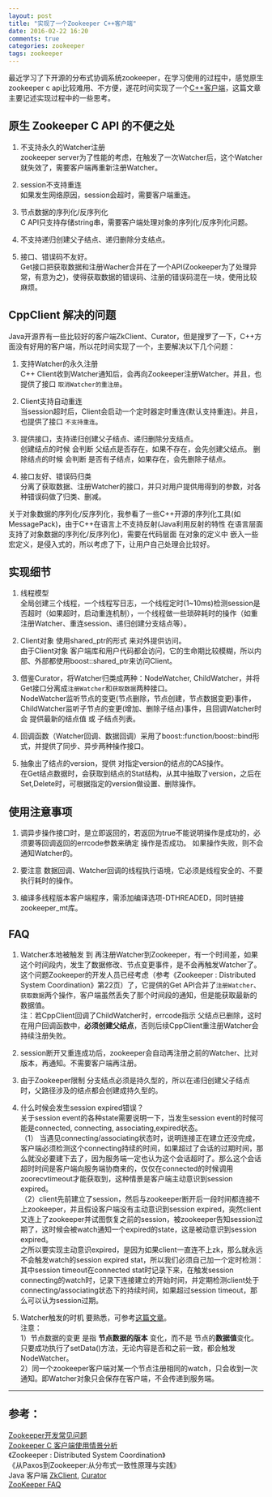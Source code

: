 ```yaml
---
layout: post
title: "实现了一个Zookeeper C++客户端"
date: 2016-02-22 16:20
comments: true
categories: zookeeper
tags: zookeeper
---
```


最近学习了下开源的分布式协调系统zookeeper，在学习使用的过程中，感觉原生zookeeper c api比较难用、不方便，遂花时间实现了一个[C++客户端](https://github.com/baozh/zookeeper_cpp_client)，这篇文章主要记述实现过程中的一些思考。

<!--more-->

## 原生 Zookeeper C API 的不便之处

1. 不支持永久的Watcher注册  
zookeeper server为了性能的考虑，在触发了一次Watcher后，这个Watcher就失效了，需要客户端再重新注册Watcher。

2. session不支持重连  
如果发生网络原因，session会超时，需要客户端重连。

3. 节点数据的序列化/反序列化  
C API只支持存储string串，需要客户端处理对象的序列化/反序列化问题。

4. 不支持递归创建父子结点、递归删除分支结点。  

5. 接口、错误码不友好。  
Get接口把获取数据和注册Wacher合并在了一个API(Zookeeper为了处理异常，有意为之)，使得获取数据的错误码、注册的错误码混在一块，使用比较麻烦。


## CppClient 解决的问题

Java开源界有一些比较好的客户端ZkClient、Curator，但是搜罗了一下，C++方面没有好用的客户端，所以花时间实现了一个，主要解决以下几个问题：

1. 支持Watcher的永久注册  
C++ Client收到Watcher通知后，会再向Zookeeper注册Watcher。并且，也提供了接口 `取消Watcher的重注册`。

2. Client支持自动重连  
当session超时后，Client会启动一个定时器定时重连(默认支持重连)。并且，也提供了接口 `不支持重连`。

3. 提供接口，支持递归创建父子结点、递归删除分支结点。  
创建结点的时候 会判断 父结点是否存在，如果不存在，会先创建父结点。
删除结点的时候 会判断 是否有子结点，如果存在，会先删除子结点。

4. 接口友好、错误码归类  
分离了获取数据、注册Watcher的接口，并只对用户提供用得到的参数，对各种错误码做了归类、删减。

关于对象数据的序列化/反序列化，我参看了一些C++开源的序列化工具(如MessagePack)，由于C++在语言上不支持反射(Java利用反射的特性 在语言层面 支持了对象数据的序列化/反序列化)，需要在代码层面 在对象的定义中 嵌入一些宏定义，是侵入式的，所以考虑了下，让用户自己处理会比较好。


## 实现细节 

1. 线程模型  
全局创建三个线程，一个线程写日志，一个线程定时(1~10ms)检测session是否超时（如果超时，启动重连机制），一个线程做一些琐碎耗时的操作（如重注册Watcher、重连session、递归创建分支结点等）。

2. Client对象 使用shared_ptr的形式 来对外提供访问。  
由于Client对象 客户端库和用户代码都会访问，它的生命期比较模糊，所以内部、外部都使用boost::shared_ptr来访问Client。

3. 借鉴Curator，将Watcher归类成两种：NodeWatcher, ChildWatcher，并将Get接口分离成`注册Watcher`和`获取数据`两种接口。  
NodeWatcher监听节点的变更(节点删除，节点创建，节点数据变更)事件，ChildWatcher监听子节点的变更(增加、删除子结点)事件，且回调Watcher时会 提供最新的结点值 或 子结点列表。

4. 回调函数（Watcher回调、数据回调）采用了boost::function/boost::bind形式，并提供了同步、异步两种操作接口。

5. 抽象出了结点的version，提供 对指定version的结点的CAS操作。  
在Get结点数据时，会获取到结点的Stat结构，从其中抽取了version，之后在Set,Delete时，可根据指定的version做设置、删除操作。

## 使用注意事项

1. 调异步操作接口时，是立即返回的，若返回为true不能说明操作是成功的，必须要等回调返回的errcode参数来确定 操作是否成功。
	如果操作失败，则不会通知Watcher的。

2. 要注意 数据回调、Watcher回调的线程执行语境，它必须是线程安全的、不要执行耗时的操作。

3. 编译多线程版本客户端程序，需添加编译选项-DTHREADED，同时链接zookeeper_mt库。

## FAQ

1. Watcher本地被触发 到 再注册Watcher到Zookeeper，有一个时间差，如果这个时间段内，发生了数据修改、节点变更事件，是不会再触发Watcher了。  
这个问题Zookeeper的开发人员已经考虑（参考《Zookeeper : Distributed System Coordination》第22页）了，它提供的Get API合并了`注册Watcher`、`获取数据`两个操作，客户端虽然丢失了那个时间段的通知，但是能获取最新的数据值。  
注：若CppClient回调了ChildWatcher时，errcode指示 父结点已删除，这时在用户回调函数中，**必须创建父结点**，否则后续CppClient重注册Watcher会持续注册失败。

2. session断开又重连成功后，zookeeper会自动再注册之前的Watcher、比对版本，再通知。不需要客户端再注册。

3. 由于Zookeeper限制 分支结点必须是持久型的，所以在递归创建父子结点时，父路径涉及的结点都会创建成持久型的。

3. 什么时候会发生session expired错误？  
关于session event的各种state需要说明一下，当发生session event的时候可能是connected, connecting, associating,expired状态。  
（1） 当遇见connecting/associating状态时，说明连接正在建立还没完成，客户端必须检测这个connecting持续的时间，如果超过了会话的过期时间，那么就没必要建下去了，因为服务端一定也认为这个会话超时了。那么这个会话超时时间是客户端向服务端协商来的，仅仅在connected的时候调用zoorecvtimeout才能获取到，这种情景是客户端主动意识到session expired。  
（2）client先前建立了session，然后与zookeeper断开后一段时间都连接不上zookeeper，并且假设客户端没有主动意识到session expired，突然client又连上了zookeeper并试图恢复之前的session，被zookeeper告知session过期了，这时候会被watch通知一个expired的state，这是被动意识到session expired。   
之所以要实现主动意识expired，是因为如果client一直连不上zk，那么就永远不会触发watch的session expired stat，所以我们必须自己加一个定时检测： 其中session timeout在connected stat时记录下来，在触发session connecting的watch时，记录下连接建立的开始时间，并定期检测client处于connecting/associating状态下的持续时间，如果超过session timeout，那么可以认为session过期。  

4. Watcher触发的时机 要熟悉，可参考[这篇文章](http://tech.uc.cn/?p=1189)。  
注意：  
1）节点数据的变更 是指 **节点数据的版本** 变化，而不是 节点的**数据值**变化。只要成功执行了setData()方法，无论内容是否和之前一致，都会触发NodeWatcher。  
2）同一个zookeeper客户端对某一个节点注册相同的watch，只会收到一次通知。即Watcher对象只会保存在客户端，不会传递到服务端。  


-----------------------

## 参考：

[Zookeeper开发常见问题](http://tech.uc.cn/?p=1189)  
[Zookeeper C 客户端使用情景分析](http://tech.uc.cn/?p=974)  
《Zookeeper : Distributed System Coordination》  
《从Paxos到Zookeeper:从分布式一致性原理与实践》  
Java 客户端 [ZkClient](https://github.com/adyliu/zkclient), [Curator](http://curator.apache.org/)  
[ZooKeeper FAQ](http://jm-blog.aliapp.com/?p=1384)



